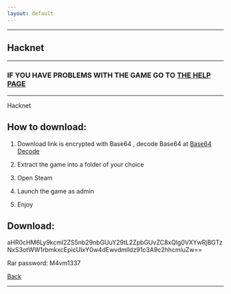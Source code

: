 ```yaml
---
layout: default
---
```


* * *

## Hacknet

* * *

### IF YOU HAVE PROBLEMS WITH THE GAME GO TO [THE HELP PAGE](/games/help.md)

* * *

Hacknet

## How to download:

1. Download link is encrypted with Base64 , decode Base64 at [Base64 Decode](https://www.base64decode.org/)

2. Extract the game into a folder of your choice

3. Open Steam

4. Launch the game as admin

5. Enjoy

## Download:

aHR0cHM6Ly9kcml2ZS5nb29nbGUuY29tL2ZpbGUvZC8xQlg0VXYwRjBGTzNxS3otWW1rbmkxcEpicUIxY0w4dEwvdmlldz91c3A9c2hhcmluZw==

Rar password: M4vm1337

[Back](https://m4vmcvrk.github.io/)

* * *